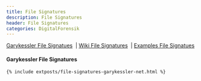```yaml
---
title: File Signatures
description: File Signatures
header: File Signatures
categories: DigitalForensik
---
```

<div class="tocContainer">
	<a href="#"  onclick="showx('i3e')">Garykessler File Signatues</a>
	&nbsp;|&nbsp;<a href="#"  onclick="showx('reff')">Wiki File Signatures</a>
	&nbsp;|&nbsp;<a href="#"  onclick="showx('bab1')">Examples File Signatues</a>

<!--
	&nbsp;|&nbsp;<a href="#"  onclick="showx('reff-tes')">Refferensi-TES</a>
-->
</div>

<div id="i3e" style="display:block" border="0">
	<h4> Garykessler File Signatures </h4>

	{% include extposts/file-signatures-garykessler-net.html %}

</div>

<div id="reff" style="display:none" border="0">
	<h4> Wiki File Signatures </h4>

	{% include extposts/wiki-file-signatures.html %}

</div>

<div id="bab1" style="display:none" border="0">
	<!-- https://www.filesignatures.net/index.php?page=all -->
	<h4> Examples File Signatuess </h4>
	<b>
	<!-- <a href="#" onclick="showfsig(2)">Hal-2</a> -->
	Page 
	{% for ix in (1..6) %}
		 <!-- the stuff to be done followed by an increase in the 'counter' variable -->
    	: <a onclick="showfsig( {{ ix }} )"> {{ ix }} </a>
	{% endfor %}

	</b>

	

<!-- =====BATAS DIV FOR FILE SIGNA 1-18==== -->
<div id="1" style="display:block" border="0">
	{% include extposts/fsig/filesig1.html %} 
</div>
<div id="2" style="display:none" border="0">
	{% include extposts/fsig/filesig2.html %} 
</div>
<div id="3" style="display:none" border="0">
	{% include extposts/fsig/filesig3.html %} 
</div>
<div id="4" style="display:none" border="0">
	{% include extposts/fsig/filesig4.html %} 
</div>
<div id="5" style="display:none" border="0">
	{% include extposts/fsig/filesig5.html %} 
</div>
<div id="6" style="display:none" border="0">
	{% include extposts/fsig/filesig6.html %} 
</div>

<!--

-->



</div>

